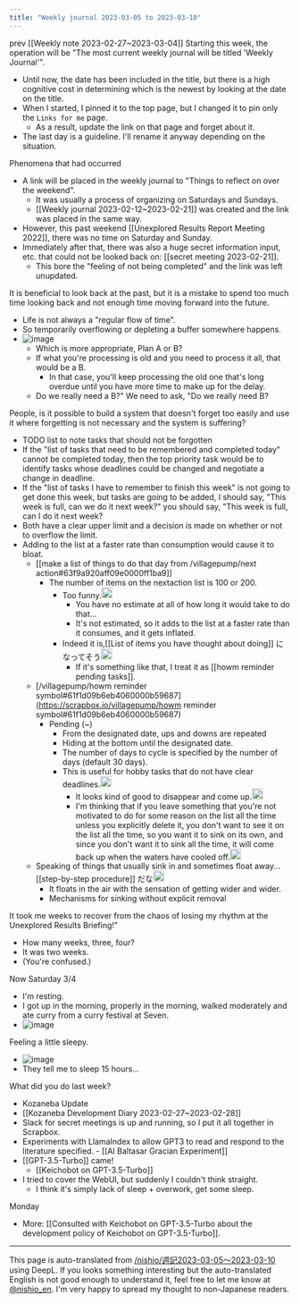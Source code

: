```yaml
---
title: "Weekly journal 2023-03-05 to 2023-03-10"
---
```


prev  [[Weekly note 2023-02-27~2023-03-04]]
Starting this week, the operation will be "The most current weekly journal will be titled 'Weekly Journal'".
- Until now, the date has been included in the title, but there is a high cognitive cost in determining which is the newest by looking at the date on the title.
- When I started, I pinned it to the top page, but I changed it to pin only the `Links for me` page.
    - As a result, update the link on that page and forget about it.
- The last day is a guideline. I'll rename it anyway depending on the situation.

Phenomena that had occurred
- A link will be placed in the weekly journal to "Things to reflect on over the weekend".
    - It was usually a process of organizing on Saturdays and Sundays.
    - [[Weekly journal 2023-02-12~2023-02-21]] was created and the link was placed in the same way.
- However, this past weekend [[Unexplored Results Report Meeting 2022]], there was no time on Saturday and Sunday.
- Immediately after that, there was also a huge secret information input, etc. that could not be looked back on: [[secret meeting 2023-02-21]].
    - This bore the "feeling of not being completed" and the link was left unupdated.

It is beneficial to look back at the past, but it is a mistake to spend too much time looking back and not enough time moving forward into the future.
- Life is not always a "regular flow of time".
- So temporarily overflowing or depleting a buffer somewhere happens.
- ![image](https://gyazo.com/b10eba4c1b07471a8fdb717ddfdfd02b/thumb/1000)
    - Which is more appropriate, Plan A or B?
    - If what you're processing is old and you need to process it all, that would be a B.
        - In that case, you'll keep processing the old one that's long overdue until you have more time to make up for the delay.
    - Do we really need a B?" We need to ask, "Do we really need B?

People, is it possible to build a system that doesn't forget too easily and use it where forgetting is not necessary and the system is suffering?
- TODO list to note tasks that should not be forgotten
- If the "list of tasks that need to be remembered and completed today" cannot be completed today, then the top priority task would be to identify tasks whose deadlines could be changed and negotiate a change in deadline.
- If the "list of tasks I have to remember to finish this week" is not going to get done this week, but tasks are going to be added, I should say, "This week is full, can we do it next week?" you should say, "This week is full, can I do it next week?
- Both have a clear upper limit and a decision is made on whether or not to overflow the limit.
- Adding to the list at a faster rate than consumption would cause it to bloat.
    - [[make a list of things to do that day from /villagepump/next action#63f9a920aff09e0000ff1ba9]]
        - The number of items on the nextaction list is 100 or 200.
            - Too funny.<img src='https://scrapbox.io/api/pages/villagepump/nishio/icon' alt='/villagepump/nishio.icon' height="19.5"/>
                - You have no estimate at all of how long it would take to do that...
                - It's not estimated, so it adds to the list at a faster rate than it consumes, and it gets inflated.
            - Indeed it is,[[List of items you have thought about doing]] になってそう<img src='https://scrapbox.io/api/pages/villagepump/inajob/icon' alt='/villagepump/inajob.icon' height="19.5"/>
                - If it's something like that, I treat it as [[howm reminder pending tasks]].
    - [/villagepump/howm reminder symbol#61f1d09b6eb4060000b59687](https://scrapbox.io/villagepump/howm reminder symbol#61f1d09b6eb4060000b59687)
        - Pending (~)
            - From the designated date, ups and downs are repeated
            - Hiding at the bottom until the designated date.
            - The number of days to cycle is specified by the number of days (default 30 days).
            - This is useful for hobby tasks that do not have clear deadlines.<img src='https://scrapbox.io/api/pages/villagepump/inajob/icon' alt='/villagepump/inajob.icon' height="19.5"/>
                - It looks kind of good to disappear and come up.<img src='https://scrapbox.io/api/pages/villagepump/基素/icon' alt='/villagepump/基素.icon' height="19.5"/>
                - I'm thinking that if you leave something that you're not motivated to do for some reason on the list all the time unless you explicitly delete it, you don't want to see it on the list all the time, so you want it to sink on its own, and since you don't want it to sink all the time, it will come back up when the waters have cooled off.<img src='https://scrapbox.io/api/pages/villagepump/nishio/icon' alt='/villagepump/nishio.icon' height="19.5"/>
    - Speaking of things that usually sink in and sometimes float away...[[step-by-step procedure]] だな<img src='https://scrapbox.io/api/pages/nishio-en/nishio/icon' alt='nishio.icon' height="19.5"/>
        - It floats in the air with the sensation of getting wider and wider.
        - Mechanisms for sinking without explicit removal

It took me weeks to recover from the chaos of losing my rhythm at the Unexplored Results Briefing!"
- How many weeks, three, four?
- It was two weeks.
- (You're confused.)

Now Saturday 3/4
- I'm resting.
- I got up in the morning, properly in the morning, walked moderately and ate curry from a curry festival at Seven.
- ![image](https://gyazo.com/b0586557cbcc7739ba311167db85332f/thumb/1000)

Feeling a little sleepy.
- ![image](https://gyazo.com/de762b5f0401b34eae327320bc65e1c8/thumb/1000)
- They tell me to sleep 15 hours...

What did you do last week?
- Kozaneba Update
- [[Kozaneba Development Diary 2023-02-27~2023-02-28]]
- Slack for secret meetings is up and running, so I put it all together in Scrapbox.
- Experiments with LlamaIndex to allow GPT3 to read and respond to the literature specified.
        - [[AI Baltasar Gracian Experiment]]
- [[GPT-3.5-Turbo]] came!
    - [[Keichobot on GPT-3.5-Turbo]]
- I tried to cover the WebUI, but suddenly I couldn't think straight.
    - I think it's simply lack of sleep + overwork, get some sleep.


Monday
- More: [[Consulted with Keichobot on GPT-3.5-Turbo about the development policy of Keichobot on GPT-3.5-Turbo]].

---
This page is auto-translated from [/nishio/週記2023-03-05〜2023-03-10](https://scrapbox.io/nishio/週記2023-03-05〜2023-03-10) using DeepL. If you looks something interesting but the auto-translated English is not good enough to understand it, feel free to let me know at [@nishio_en](https://twitter.com/nishio_en). I'm very happy to spread my thought to non-Japanese readers.